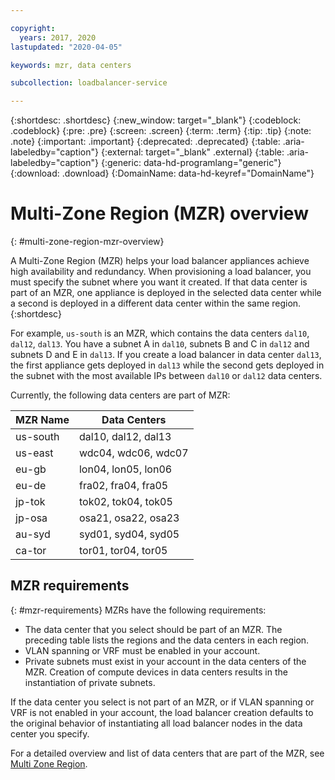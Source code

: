 ```yaml
---

copyright:
  years: 2017, 2020
lastupdated: "2020-04-05"

keywords: mzr, data centers

subcollection: loadbalancer-service

---
```

{:shortdesc: .shortdesc}
{:new_window: target="_blank"}
{:codeblock: .codeblock}
{:pre: .pre}
{:screen: .screen}
{:term: .term}
{:tip: .tip}
{:note: .note}
{:important: .important}
{:deprecated: .deprecated}
{:table: .aria-labeledby="caption"}
{:external: target="_blank" .external}
{:table: .aria-labeledby="caption"}
{:generic: data-hd-programlang="generic"}
{:download: .download}
{:DomainName: data-hd-keyref="DomainName"}

# Multi-Zone Region (MZR) overview
{: #multi-zone-region-mzr-overview}

A Multi-Zone Region (MZR) helps your load balancer appliances achieve high availability and redundancy. When provisioning a load balancer, you must specify the subnet where you want it created. If that data center is part of an MZR, one appliance is deployed in the selected data center while a second is deployed in a different data center within the same region.
{:shortdesc}

For example, `us-south` is an MZR, which contains the data centers `dal10`, `dal12`, `dal13`. You have a subnet A in `dal10`, subnets B and C in `dal12` and subnets D and E in `dal13`. If you create a load balancer in data center `dal13`, the first appliance gets deployed in `dal13` while the second gets deployed in the subnet with the most available IPs between `dal10` or `dal12` data centers.

Currently, the following data centers are part of MZR:

| MZR Name | Data Centers |
| ---------|--------------|
| us-south | dal10, dal12, dal13 |
| us-east | wdc04, wdc06, wdc07 |
| eu-gb | lon04, lon05, lon06 |
| eu-de | fra02, fra04, fra05 |
| jp-tok | tok02, tok04, tok05 |
| jp-osa | osa21, osa22, osa23 |
| au-syd | syd01, syd04, syd05 |
| ca-tor | tor01, tor04, tor05 |

## MZR requirements
{: #mzr-requirements}
MZRs have the following requirements:
* The data center that you select should be part of an MZR. The preceding table lists the regions and the data centers in each region.
* VLAN spanning or VRF must be enabled in your account.
* Private subnets must exist in your account in the data centers of the MZR. Creation of compute devices in data centers results in the instantiation of private subnets.

If the data center you select is not part of an MZR, or if VLAN spanning or VRF is not enabled in your account, the load balancer creation defaults to the original behavior of instantiating all load balancer nodes in the data center you specify.

For a detailed overview and list of data centers that are part of the MZR, see [Multi Zone Region](/docs/overview?topic=overview-locations#mzr-table).
